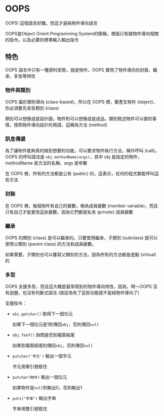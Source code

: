 # OOPS
OOPS! 這個語言好難。但這才是純物件導向語言

OOPS是Object Orient Programming System的簡稱，裡面只有跟物件導向相關的指令，以及必要的標準輸入輸出指令

## 特色
OOPS 語言中只有一種資料型態，就是物件。OOPS 實現了物件導向的封裝、繼承、多型等特性

### 物件與類別
OOPS 屬於類別導向 (class-based)，所以在 OOPS 裡，要產生物件 (object)，你必須要先宣告類別 (class)

類別可以想像成是設計圖，物件則可以想像成是成品。類別敘述物件可以做的事情，按照物件導向設計的用語，這稱為方法 (method)

### 訊息傳遞
為了讓物件能夠真的做到想要的功能，可以要求物件執行方法，稱作呼叫 (call)。OOPS 的呼叫語法是 `obj.methodName(args)`，其中 obj 是指定的物件，methodName 是方法的名稱，args 是參數

在 OOPS 裡，所有的方法都是公有 (public) 的，這表示，任何的程式都能呼叫這些方法

### 封裝
在 OOPS 裡，每個物件有自己的變數，稱為成員變數 (member variable)，而且只有自己才能更改這些變數，因為它們都是私有 (*private*) 成員變數

### 繼承
OOPS 的類別 (class) 是可以繼承的。只要使用繼承，子類別 (subclass) 就可以使用父類別 (parent class) 的方法和成員變數。

如果需要，子類別也可以覆寫父類別的方法，因為所有的方法都是虛擬 (virtual) 的

### 多型
OOPS 支援多型，而且這大概是最常用到的物件導向特性，因為，啊～OOPS 沒有迴圈，也沒有判斷式語法 (我認為有了這些功能就不是純物件導向了)

支援指令：

* `obj.getchar()` 取得下一個位元

  如果下一個位元是1則傳回`obj`，否則傳回`null`

* `obj.feof()` 詢問是否到檔案結尾

  如果到檔案結尾則傳回`obj`，否則傳回`null`

* `putchar('字元')` 輸出一個字元

  字元用單引號框住

* `putchar(物件)` 輸出一個位元

  如果物件是`null`則輸出0，否則輸出1

* `puts("字串")` 輸出字串

  字串用雙引號框住
